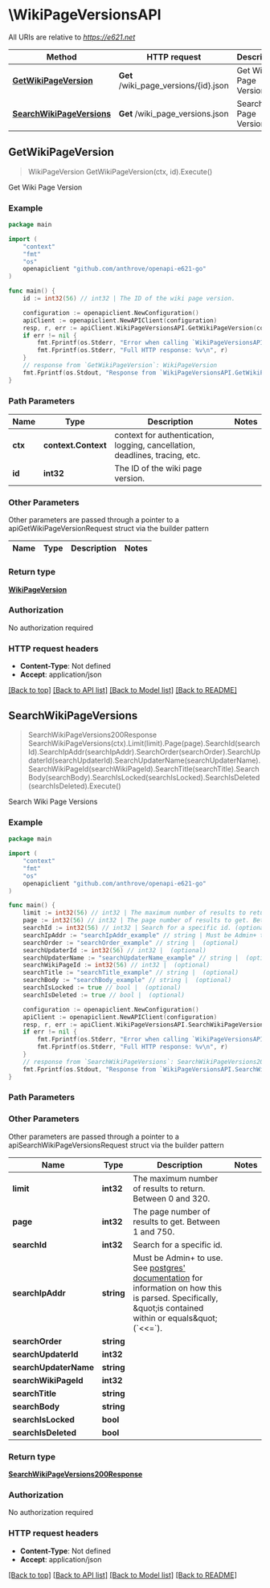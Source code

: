 # \WikiPageVersionsAPI

All URIs are relative to *https://e621.net*

Method | HTTP request | Description
------------- | ------------- | -------------
[**GetWikiPageVersion**](WikiPageVersionsAPI.md#GetWikiPageVersion) | **Get** /wiki_page_versions/{id}.json | Get Wiki Page Version
[**SearchWikiPageVersions**](WikiPageVersionsAPI.md#SearchWikiPageVersions) | **Get** /wiki_page_versions.json | Search Wiki Page Versions



## GetWikiPageVersion

> WikiPageVersion GetWikiPageVersion(ctx, id).Execute()

Get Wiki Page Version

### Example

```go
package main

import (
	"context"
	"fmt"
	"os"
	openapiclient "github.com/anthrove/openapi-e621-go"
)

func main() {
	id := int32(56) // int32 | The ID of the wiki page version.

	configuration := openapiclient.NewConfiguration()
	apiClient := openapiclient.NewAPIClient(configuration)
	resp, r, err := apiClient.WikiPageVersionsAPI.GetWikiPageVersion(context.Background(), id).Execute()
	if err != nil {
		fmt.Fprintf(os.Stderr, "Error when calling `WikiPageVersionsAPI.GetWikiPageVersion``: %v\n", err)
		fmt.Fprintf(os.Stderr, "Full HTTP response: %v\n", r)
	}
	// response from `GetWikiPageVersion`: WikiPageVersion
	fmt.Fprintf(os.Stdout, "Response from `WikiPageVersionsAPI.GetWikiPageVersion`: %v\n", resp)
}
```

### Path Parameters


Name | Type | Description  | Notes
------------- | ------------- | ------------- | -------------
**ctx** | **context.Context** | context for authentication, logging, cancellation, deadlines, tracing, etc.
**id** | **int32** | The ID of the wiki page version. | 

### Other Parameters

Other parameters are passed through a pointer to a apiGetWikiPageVersionRequest struct via the builder pattern


Name | Type | Description  | Notes
------------- | ------------- | ------------- | -------------


### Return type

[**WikiPageVersion**](WikiPageVersion.md)

### Authorization

No authorization required

### HTTP request headers

- **Content-Type**: Not defined
- **Accept**: application/json

[[Back to top]](#) [[Back to API list]](../README.md#documentation-for-api-endpoints)
[[Back to Model list]](../README.md#documentation-for-models)
[[Back to README]](../README.md)


## SearchWikiPageVersions

> SearchWikiPageVersions200Response SearchWikiPageVersions(ctx).Limit(limit).Page(page).SearchId(searchId).SearchIpAddr(searchIpAddr).SearchOrder(searchOrder).SearchUpdaterId(searchUpdaterId).SearchUpdaterName(searchUpdaterName).SearchWikiPageId(searchWikiPageId).SearchTitle(searchTitle).SearchBody(searchBody).SearchIsLocked(searchIsLocked).SearchIsDeleted(searchIsDeleted).Execute()

Search Wiki Page Versions



### Example

```go
package main

import (
	"context"
	"fmt"
	"os"
	openapiclient "github.com/anthrove/openapi-e621-go"
)

func main() {
	limit := int32(56) // int32 | The maximum number of results to return. Between 0 and 320. (optional)
	page := int32(56) // int32 | The page number of results to get. Between 1 and 750. (optional)
	searchId := int32(56) // int32 | Search for a specific id. (optional)
	searchIpAddr := "searchIpAddr_example" // string | Must be Admin+ to use. See [postgres' documentation](https://www.postgresql.org/docs/9.3/functions-net.html) for information on how this is parsed. Specifically, \"is contained within or equals\" (`<<=`). (optional)
	searchOrder := "searchOrder_example" // string |  (optional)
	searchUpdaterId := int32(56) // int32 |  (optional)
	searchUpdaterName := "searchUpdaterName_example" // string |  (optional)
	searchWikiPageId := int32(56) // int32 |  (optional)
	searchTitle := "searchTitle_example" // string |  (optional)
	searchBody := "searchBody_example" // string |  (optional)
	searchIsLocked := true // bool |  (optional)
	searchIsDeleted := true // bool |  (optional)

	configuration := openapiclient.NewConfiguration()
	apiClient := openapiclient.NewAPIClient(configuration)
	resp, r, err := apiClient.WikiPageVersionsAPI.SearchWikiPageVersions(context.Background()).Limit(limit).Page(page).SearchId(searchId).SearchIpAddr(searchIpAddr).SearchOrder(searchOrder).SearchUpdaterId(searchUpdaterId).SearchUpdaterName(searchUpdaterName).SearchWikiPageId(searchWikiPageId).SearchTitle(searchTitle).SearchBody(searchBody).SearchIsLocked(searchIsLocked).SearchIsDeleted(searchIsDeleted).Execute()
	if err != nil {
		fmt.Fprintf(os.Stderr, "Error when calling `WikiPageVersionsAPI.SearchWikiPageVersions``: %v\n", err)
		fmt.Fprintf(os.Stderr, "Full HTTP response: %v\n", r)
	}
	// response from `SearchWikiPageVersions`: SearchWikiPageVersions200Response
	fmt.Fprintf(os.Stdout, "Response from `WikiPageVersionsAPI.SearchWikiPageVersions`: %v\n", resp)
}
```

### Path Parameters



### Other Parameters

Other parameters are passed through a pointer to a apiSearchWikiPageVersionsRequest struct via the builder pattern


Name | Type | Description  | Notes
------------- | ------------- | ------------- | -------------
 **limit** | **int32** | The maximum number of results to return. Between 0 and 320. | 
 **page** | **int32** | The page number of results to get. Between 1 and 750. | 
 **searchId** | **int32** | Search for a specific id. | 
 **searchIpAddr** | **string** | Must be Admin+ to use. See [postgres&#39; documentation](https://www.postgresql.org/docs/9.3/functions-net.html) for information on how this is parsed. Specifically, \&quot;is contained within or equals\&quot; (&#x60;&lt;&lt;&#x3D;&#x60;). | 
 **searchOrder** | **string** |  | 
 **searchUpdaterId** | **int32** |  | 
 **searchUpdaterName** | **string** |  | 
 **searchWikiPageId** | **int32** |  | 
 **searchTitle** | **string** |  | 
 **searchBody** | **string** |  | 
 **searchIsLocked** | **bool** |  | 
 **searchIsDeleted** | **bool** |  | 

### Return type

[**SearchWikiPageVersions200Response**](SearchWikiPageVersions200Response.md)

### Authorization

No authorization required

### HTTP request headers

- **Content-Type**: Not defined
- **Accept**: application/json

[[Back to top]](#) [[Back to API list]](../README.md#documentation-for-api-endpoints)
[[Back to Model list]](../README.md#documentation-for-models)
[[Back to README]](../README.md)

